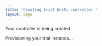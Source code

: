 ```yaml
---
title: 'Creating trial UniFi controller '
layout: page
---
```

Your controller is being created.

<div class="provisioning-box">Provisioning your trial instance...</div>

<script>

function append(txt) {document.querySelector('.provisioning-box').innerHTML += txt}

setTimeout(append('<br> Setting up VPS...'), 3000)

</script>
